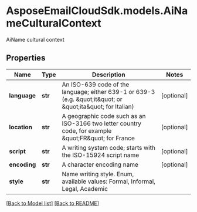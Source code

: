 # AsposeEmailCloudSdk.models.AiNameCulturalContext

AiName cultural context             

## Properties
Name | Type | Description | Notes
------------ | ------------- | ------------- | -------------
**language** |**str** |An ISO-639 code of the language; either 639-1 or 639-3 (e.g. \&quot;it\&quot; or \&quot;ita\&quot; for Italian)              |[optional] 
**location** |**str** |A geographic code such as an ISO-3166 two letter country code, for example \&quot;FR\&quot; for France              |[optional] 
**script** |**str** |A writing system code; starts with the ISO-15924 script name              |[optional] 
**encoding** |**str** |A character encoding name              |[optional] 
**style** |**str** |Name writing style. Enum, available values: Formal, Informal, Legal, Academic |




[[Back to Model list]](Models.md) [[Back to README]](README.md)

